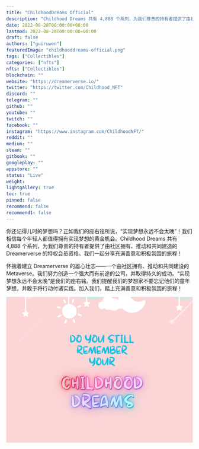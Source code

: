 ```yaml
---
title: "ChildhoodDreams Official"
description: "Childhood Dreams 共有 4,888 个系列，为我们尊贵的持有者提供了由社区拥有、推动和共同建造的 Dreamerverse 的特权会员资格。"
date: 2022-08-28T00:00:00+08:00
lastmod: 2022-08-28T00:00:00+08:00
draft: false
authors: ["guiruwen"]
featuredImage: "childhooddreams-official.png"
tags: ["Collectibles"]
categories: ["nfts"]
nfts: ["Collectibles"]
blockchain: ""
website: "https://dreamerverse.io/"
twitter: "https://twitter.com/Childhood_NFT"
discord: ""
telegram: ""
github: ""
youtube: ""
twitch: ""
facebook: ""
instagram: "https://www.instagram.com/ChildhoodNFT/"
reddit: ""
medium: ""
steam: ""
gitbook: ""
googleplay: ""
appstore: ""
status: "Live"
weight: 
lightgallery: true
toc: true
pinned: false
recommend: false
recommend1: false
---
```

你还记得儿时的梦想吗？正如我们的座右铭所说，“实现梦想永远不会太晚”！我们相信每个年轻人都值得拥有实现梦想的黄金机会。Childhood Dreams 共有 4,888 个系列，为我们尊贵的持有者提供了由社区拥有、推动和共同建造的 Dreamerverse 的特权会员资格。我们一起分享充满善意和积极氛围的旅程！

怀揣着建立 Dreamerverse 的雄心壮志——一个由社区拥有、推动和共同建设的 Metaverse。我们努力创造一个强大而有前途的公司，并取得持久的成功。“实现梦想永远不会太晚”是我们的座右铭。我们提醒我们的梦想家不要忘记他们的童年梦想，并敢于将行动付诸实践。加入我们，踏上充满善意和积极氛围的旅程！

![nft](01.png)